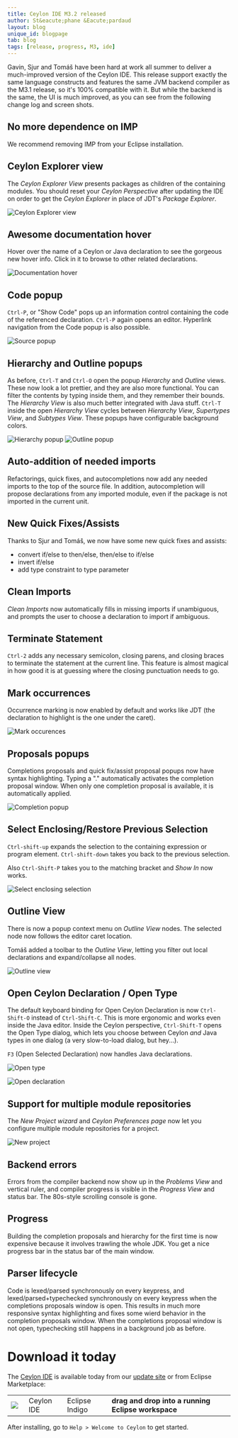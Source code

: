```yaml
---
title: Ceylon IDE M3.2 released
author: St&eacute;phane &Eacute;pardaud
layout: blog
unique_id: blogpage
tab: blog
tags: [release, progress, M3, ide]
---
```


Gavin, Sjur and Tomáš have been hard at work all summer to deliver a much-improved version
of the Ceylon IDE. This release support exactly the same language constructs and features
the same JVM backend compiler as the M3.1 release, so it's 100% compatible with it. But
while the backend is the same, the UI is much improved, as you can see from the following
change log and screen shots.

## No more dependence on IMP

We recommend removing IMP from your Eclipse installation.

## Ceylon Explorer view

The _Ceylon Explorer View_ presents packages as children of the
containing modules. You should reset your _Ceylon Perspective_ after
updating the IDE on order to get the _Ceylon Explorer_ in place of JDT's
_Package Explorer_.

<p class="screenshot">
    <img src="/images/screenshots/m3.2/explorer-view.png" title="Ceylon Explorer view"/>
</p>

## Awesome documentation hover

Hover over the name of a Ceylon or Java declaration to see the
gorgeous new hover info. Click in it to browse to other related
declarations.

<p class="screenshot">
    <img src="/images/screenshots/m3.2/hover-popup.png" title="Documentation hover"/>
</p>

## Code popup

`Ctrl-P`, or "Show Code" pops up an information control containing
the code of the referenced declaration. `Ctrl-P` again opens an
editor. Hyperlink navigation from the Code popup is also possible.

<p class="screenshot">
    <img src="/images/screenshots/m3.2/source-popup.png" title="Source popup"/>
</p>

## Hierarchy and Outline popups

As before, `Ctrl-T` and `Ctrl-O` open the popup _Hierarchy_ and
_Outline_ views. These now look a lot prettier, and they are also more
functional. You can filter the contents by typing inside them, and
they remember their bounds. The _Hierarchy View_ is also much better
integrated with Java stuff. `Ctrl-T` inside the open _Hierarchy View_
cycles between _Hierarchy View_, _Supertypes View_, and _Subtypes
View_. These popups have configurable background colors.

<p class="screenshot">
    <img src="/images/screenshots/m3.2/type-hierarchy-popup.png" title="Hierarchy popup"/>
    <img src="/images/screenshots/m3.2/outline-popup.png" title="Outline popup"/>
</p>

## Auto-addition of needed imports

Refactorings, quick fixes, and autocompletions now add any needed
imports to the top of the source file. In addition, autocompletion
will propose declarations from any imported module, even if the
package is not imported in the current unit.

## New Quick Fixes/Assists

Thanks to Sjur and Tomáš, we now have some new quick fixes and assists:

- convert if/else to then/else, then/else to if/else
- invert if/else
- add type constraint to type parameter

## Clean Imports

_Clean Imports_ now automatically fills in missing imports if
unambiguous, and prompts the user to choose a declaration to import if
ambiguous.

## Terminate Statement

`Ctrl-2` adds any necessary semicolon, closing parens, and closing
braces to terminate the statement at the current line. This feature is
almost magical in how good it is at guessing where the closing
punctuation needs to go.

## Mark occurrences

Occurrence marking is now enabled by default and works like JDT (the
declaration to highlight is the one under the caret).

<p class="screenshot">
    <img src="/images/screenshots/m3.2/highlight.png" title="Mark occurences"/>
</p>

## Proposals popups

Completions proposals and quick fix/assist proposal popups now have
syntax highlighting. Typing a "." automatically activates the
completion proposal window. When only one completion proposal is
available, it is automatically applied.

<p class="screenshot">
    <img src="/images/screenshots/m3.2/completion.png" title="Completion popup"/>
</p>

## Select Enclosing/Restore Previous Selection

`Ctrl-shift-up` expands the selection to the containing expression or
program element. `Ctrl-shift-down` takes you back to the previous
selection.

Also `Ctrl-Shift-P` takes you to the matching bracket and _Show In_ now works.

<p class="screenshot">
    <img src="/images/screenshots/m3.2/expand-selection.png" title="Select enclosing selection"/>
</p>

## Outline View

There is now a popup context menu on _Outline View_ nodes. The selected
node now follows the editor caret location.

Tomáš added a toolbar to the _Outline View_, letting you
filter out local declarations and expand/collapse all nodes.

<p class="screenshot">
    <img src="/images/screenshots/m3.2/outline-view.png" title="Outline view"/>
</p>

## Open Ceylon Declaration / Open Type

The default keyboard binding for Open Ceylon Declaration is now
`Ctrl-Shift-O` instead of `Ctrl-Shift-C`. This is more ergonomic and
works even inside the Java editor. Inside the Ceylon perspective,
`Ctrl-Shift-T` opens the Open Type dialog, which lets you choose
between Ceylon _and_ Java types in one dialog (a very slow-to-load
dialog, but hey...).

`F3` (Open Selected Declaration) now handles Java declarations.

<p class="screenshot">
    <img src="/images/screenshots/m3.2/open-type.png" title="Open type"/>
</p>

<p class="screenshot">
    <img src="/images/screenshots/m3.2/open-declaration.png" title="Open declaration"/>
</p>


## Support for multiple module repositories

The _New Project wizard_ and _Ceylon Preferences page_ now let you configure
multiple module repositories for a project.

<p class="screenshot">
    <img src="/images/screenshots/m3.2/new-project.png" title="New project"/>
</p>

## Backend errors

Errors from the compiler backend now show up in the _Problems View_ and
vertical ruler, and compiler progress is visible in the _Progress View_
and status bar. The 80s-style scrolling console is gone.

## Progress

Building the completion proposals and hierarchy for the first time is
now expensive because it involves trawling the whole JDK. 
You get a nice progress bar in the status bar of the main window.

## Parser lifecycle

Code is lexed/parsed synchronously on every keypress, and
lexed/parsed+typechecked synchronously on every keypress when the
completions proposals window is open. This results in much more
responsive syntax highlighting and fixes some wierd behavior in the
completion proposals window. When the completions proposal window is
not open, typechecking still happens in a background job as before.

# Download it today

The [Ceylon IDE][ide] is available today from our [update site][update site]
or from Eclipse Marketplace:

[ide]: /documentation/current/ide
[update site]: /documentation/current/ide/install

<table>
    <tr>
        <td>
        <a href='http://marketplace.eclipse.org/marketplace-client-intro?mpc_install=185799' 
          title='Drag and drop into a running Eclipse Indigo workspace to install Ceylon IDE'>
          <img src='http://marketplace.eclipse.org/misc/installbutton.png' style="vertical-align: middle; float: right; margin-right: 0.5em"/>
        </a>
        </td>
        <td>Ceylon IDE</td>
        <td>Eclipse Indigo</td>
        <td>
        <a href='http://marketplace.eclipse.org/marketplace-client-intro?mpc_install=185799' 
           title='Drag and drop into a running Eclipse Indigo workspace to install Ceylon IDE' 
           style='font-weight:bold;text-decoration:none'> 
          drag and drop into a running Eclipse workspace
        </a>
        </td>
    </tr>
</table>

After installing, go to `Help > Welcome to Ceylon` to get started. 

